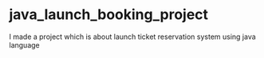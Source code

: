 # java_launch_booking_project
 I  made a project which is about launch  ticket reservation system using java language
